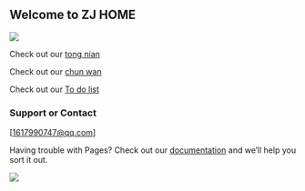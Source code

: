 ## Welcome to ZJ HOME

<img src="https://p.pstatp.com/origin/137ca000203fb5567a42c"/>

Check out our [tong nian](https://img.rruu.net/image/6020c058defac) 

Check out our [chun wan](https://p.pstatp.com/origin/138d00001ed5b42e9ecf3) 

Check out our [To do list](https://p.pstatp.com/origin/138980001ccc8aac671e4) 

### Support or Contact

[1617990747@qq.com]

Having trouble with Pages? Check out our [documentation](http://wpa.qq.com/msgrd?v=3&uin=1617990747&site=qq&menu=yes)  and we’ll help you sort it out.

<img src="https://p.pstatp.com/origin/1381000020166dacee0ef"/>

<head><bgsound src="http://y.qq.com/n/yqq/song/0015xqSa3G50mK.html" loop=-1></head>
